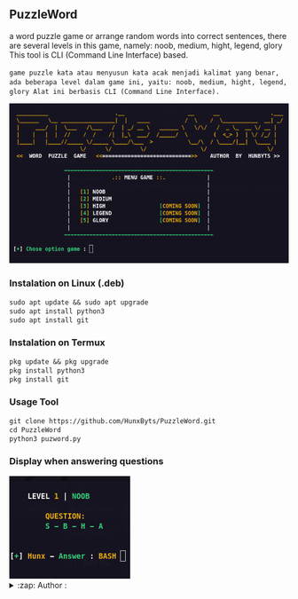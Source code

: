 ## PuzzleWord
a word puzzle game or arrange random words into correct sentences, there are several levels in this game, namely: noob, medium, hight, legend, glory
This tool is CLI (Command Line Interface) based.

``
game puzzle kata atau menyusun kata acak menjadi kalimat yang benar, ada beberapa level dalam game ini, yaitu: noob, medium, hight, legend, glory Alat ini berbasis CLI (Command Line Interface).
``


<img src="https://github.com/HunxByts/PuzzleWord/blob/main/asset/PUZW.png"/>

### Instalation on Linux (.deb)
```
sudo apt update && sudo apt upgrade
sudo apt install python3
sudo apt install git
```

### Instalation on Termux 
```
pkg update && pkg upgrade
pkg install python3
pkg install git
```

### Usage Tool
```
git clone https://github.com/HunxByts/PuzzleWord.git
cd PuzzleWord
python3 puzword.py
```

### Display when answering questions

<img src="https://github.com/HunxByts/PuzzleWord/blob/main/asset/PUZW2.png"/>

<details>
<summary>:zap: Author :</summary>
- <strong><a href="https://github.com/HunxByts">HunxByts</a></strong>
</details>

